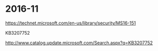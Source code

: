 # 2016-11

https://technet.microsoft.com/en-us/library/security/MS16-151

KB3207752

http://www.catalog.update.microsoft.com/Search.aspx?q=KB3207752
